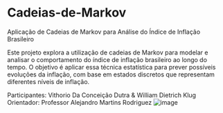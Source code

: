 # Cadeias-de-Markov

Aplicação de Cadeias de Markov para Análise do Índice de Inflação Brasileiro

Este projeto explora a utilização de cadeias de Markov para modelar e analisar o comportamento do índice de inflação brasileiro ao longo do tempo. O objetivo é aplicar essa técnica estatística para prever possíveis evoluções da inflação, com base em estados discretos que representam diferentes níveis de inflação.

Participantes: Vithorio Da Conceição Dutra & William Dietrich Klug
Orientador: Professor Alejandro Martins Rodriguez
![image](https://github.com/user-attachments/assets/aee36c3b-b969-4fc6-95ef-fb1138118688)
